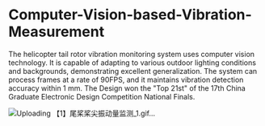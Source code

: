 # Computer-Vision-based-Vibration-Measurement
The helicopter tail rotor vibration monitoring system uses computer vision technology. It is capable of adapting to various outdoor lighting conditions and backgrounds, demonstrating excellent generalization. The system can process frames at a rate of 90FPS, and it maintains vibration detection accuracy within 1 mm. The Design won the "Top 21st" of the 17th China Graduate Electronic Design Competition National Finals.


![Uploading 【1】尾桨桨尖振动量监测_1.gif…]()
